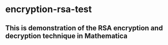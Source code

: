 # encryption-rsa-test
## This is demonstration of the RSA encryption and decryption technique in Mathematica
